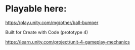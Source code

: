 # Playable here:
https://play.unity.com/mg/other/ball-bumper
 
Built for Create with Code (prototype 4)

https://learn.unity.com/project/unit-4-gameplay-mechanics

